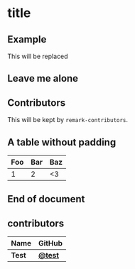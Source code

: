 # title

## Example

This will be replaced

## Leave me alone
## Contributors

This will be kept by `remark-contributors`.

## A table without padding

Foo|Bar|Baz
-|-|-
1|2|<3

## End of document

## contributors

| Name     | GitHub                               |
| -------- | ------------------------------------ |
| **Test** | [**@test**](https://github.com/test) |
